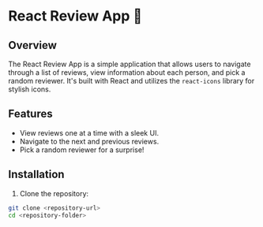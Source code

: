 # React Review App 📝

## Overview

The React Review App is a simple application that allows users to navigate through a list of reviews, view information about each person, and pick a random reviewer. It's built with React and utilizes the `react-icons` library for stylish icons.

## Features

- View reviews one at a time with a sleek UI.
- Navigate to the next and previous reviews.
- Pick a random reviewer for a surprise!

## Installation

1. Clone the repository:

```bash
git clone <repository-url>
cd <repository-folder>
